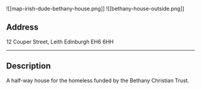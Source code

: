 
![[map-irish-dude-bethany-house.png]]
![[bethany-house-outside.png]]

## Address
12 Couper Street, Leith
Edinburgh EH6 6HH

----
## Description
A half-way house for the homeless funded by the Bethany Christian Trust.
